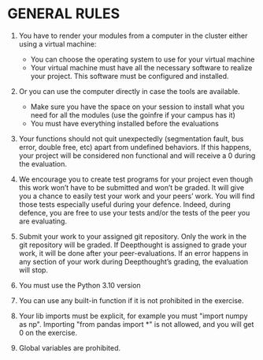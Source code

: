 # GENERAL RULES

1. You have to render your modules from a computer in the cluster either using a
virtual machine:
	- You can choose the operating system to use for your virtual machine
	- Your virtual machine must have all the necessary software to realize your project. This software must be configured and installed.

2. Or you can use the computer directly in case the tools are available.
	- Make sure you have the space on your session to install what you need for all
	the modules (use the goinfre if your campus has it)
	- You must have everything installed before the evaluations

3. Your functions should not quit unexpectedly (segmentation fault, bus error, double
free, etc) apart from undefined behaviors. If this happens, your project will be
considered non functional and will receive a 0 during the evaluation.
4. We encourage you to create test programs for your project even though this work
won’t have to be submitted and won’t be graded. It will give you a chance
to easily test your work and your peers’ work. You will find those tests especially
useful during your defence. Indeed, during defence, you are free to use your tests
and/or the tests of the peer you are evaluating.
5. Submit your work to your assigned git repository. Only the work in the git
repository will be graded. If Deepthought is assigned to grade your work, it will be
done after your peer-evaluations. If an error happens in any section of your work
during Deepthought’s grading, the evaluation will stop.
6. You must use the Python 3.10 version
7. You can use any built-in function if it is not prohibited in the exercise.
8. Your lib imports must be explicit, for example you must "import numpy as np".
Importing "from pandas import *" is not allowed, and you will get 0 on the exercise.
9. Global variables are prohibited.

